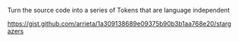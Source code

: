 Turn the source code into a series of Tokens that are language independent

https://gist.github.com/arrieta/1a309138689e09375b90b3b1aa768e20/stargazers
